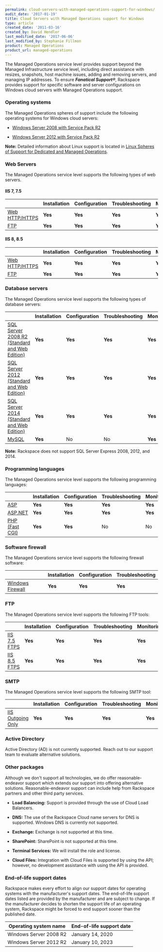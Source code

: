 ```yaml
---
permalink: cloud-servers-with-managed-operations-support-for-windows/
audit_date: '2017-01-19'
title: Cloud Servers with Managed Operations support for Windows
type: article
created_date: '2011-03-16'
created_by: David Hendler
last_modified_date: '2017-06-06'
last_modified_by: Stephanie Fillmon
product: Managed Operations
product_url: managed-operations
---
```


The Managed Operations service level provides support beyond the
Managed Infrastructure service level, including direct assistance
with resizes, snapshots, host machine issues, adding and removing
servers, and managing IP addresses. To ensure
***Fanatical Support&reg;***, Rackspace provides support for
specific software and server configurations on Windows cloud servers
with Managed Operations support.

### Operating systems

The Managed Operations spheres of support include the following
operating systems for Windows cloud servers:

- [Windows Server 2008 with Service Pack
 R2](http://technet.microsoft.com/library/dd349801)

- [Windows Server 2012 with Service Pack
 R2](http://technet.microsoft.com/en-US/windowsserver/hh534429)

**Note:** Detailed information about Linux support is located in [Linux Spheres of Support for Dedicated and Managed Operations](/how-to/linux-spheres-of-support-for-dedicated-and-managed-ops).

### Web Servers

The Managed Operations service level supports the following types of web servers.

#### IIS 7, 7.5

|    | **Installation** | **Configuration** | **Troubleshooting** | **Monitoring** | **Patching** |
| --- | --- | --- | --- | --- | --- |
| [Web HTTP/HTTPS](http://www.iis.net/) |**Yes** | **Yes** | **Yes** | **Yes** | **Yes** |
|[FTP](http://www.iis.net/) | **Yes** | **Yes** | **Yes** |**Yes** | **Yes** |

#### IIS 8, 8.5

|    | **Installation** | **Configuration** | **Troubleshooting** | **Monitoring** | **Patching** |
| --- | --- | --- | --- | --- | --- |
| [Web HTTP/HTTPS](http://www.iis.net/) |**Yes** | **Yes** | **Yes** | **Yes** | **Yes** |
| [FTP](http://www.iis.net/) | **Yes** | **Yes** | **Yes** |**Yes** | **Yes** |

### Database servers

The Managed Operations service level supports the following types of database servers:

|    | **Installation** | **Configuration** | **Troubleshooting** | **Monitoring** | **Patching** |
| --- | --- | --- | --- | --- | --- |
| [SQL Server 2008 R2 (Standard and Web Edition)](http://www.microsoft.com/en-us/server-cloud/products/sql-server/) |**Yes** | **Yes** | **Yes** | **Yes** | **Yes** |
| [SQL Server 2012 (Standard and Web Edition)](http://www.microsoft.com/en-us/server-cloud/products/sql-server/)| **Yes** |**Yes** | **Yes** | **Yes** | **Yes** |
| [SQL Server 2014 (Standard and Web Edition)](http://www.microsoft.com/en-us/server-cloud/products/sql-server/)| **Yes** | **Yes** | **Yes** | **Yes** | **Yes** |
| [MySQL](http://www.mysql.com/why-mysql/windows/) | **Yes** | No | No | **Yes** | No |

**Note:** Rackspace does not support SQL Server Express 2008, 2012, and 2014.

### Programming languages

The Managed Operations service level supports the following programming languages:

|    | **Installation** | **Configuration** | **Troubleshooting** | **Monitoring** | **Patching** |
| --- | --- | --- | --- | --- | --- |
| [ASP](https://msdn.microsoft.com/en-us/library/aa286483.aspx) |**Yes** | **Yes** | **Yes** | **Yes** | **Yes**|
| [ASP.NET](http://www.asp.net/) | **Yes** | **Yes** |**Yes** | **Yes** | **Yes** |
| [PHP (Fast CGI)](http://www.php.net/) | **Yes** | **Yes** | No | No | No |

### Software firewall

The Managed Operations service level supports the following firewall software:

|    | **Installation** | **Configuration** | **Troubleshooting** |
| --- | --- | --- | --- |
| [Windows Firewall](http://windows.microsoft.com/en-us/windows-8/windows-firewall-from-start-to-finish)| **Yes** | **Yes**| **Yes** |

### FTP

The Managed Operations service level supports the following FTP tools:

|    | **Installation** | **Configuration** | **Troubleshooting** | **Monitoring** | **Patching** |
| --- | --- | --- | --- | --- | --- |
| [IIS 7.5 FTPS](https://www.microsoft.com/en-us/download/details.aspx?id=14045) |**Yes** | **Yes** | **Yes** | **Yes** | **Yes** |
| [IIS 8.5 FTPS](https://technet.microsoft.com/en-us/library/hh831655.aspx)| **Yes** | **Yes** | **Yes** | **Yes** | **Yes** |

### SMTP

The Managed Operations service level supports the following SMTP tool:

|    | **Installation** | **Configuration** | **Troubleshooting** | **Monitoring** | **Patching** |
| --- | --- | --- | --- | --- | --- |
| [IIS Outgoing Only](http://www.iis.net/) |**Yes** | **Yes** | **Yes** | **Yes** | No |

### Active Directory

Active Directory (AD) is not currently supported. Reach out to our support team to evaluate alternative solutions.


### Other packages

Although we don't support all technologies, we do offer reasonable-endeavor
support which extends our support into offering alternative solutions.
Reasonable-endeavor support can include help from Rackspace partners and other
third party services.

-   **Load Balancing:** Support is provided through the use of Cloud
    Load Balancers.

-   **DNS:** The use of the Rackspace Cloud name servers for DNS
    is supported. Windows DNS is currently not supported.

-   **Exchange:** Exchange is not supported at this time.

-   **SharePoint:** SharePoint is not supported at this time.

-   **Terminal Services:** We will install the role and license.

-   **Cloud Files:** Integration with Cloud Files is supported by using the
    API; however, no development assistance with using the API is provided.

### End-of-life support dates

Rackspace makes every effort to align our support dates for operating
systems with the manufacturer's support dates. The end-of-life support
dates listed are provided by the manufacturer and are subject to change.
If the manufacturer decides to shorten the support life of an
operating system, Rackspace might be forced to end support sooner than the
published date.

| Operating system name | End-of-life support date |
| --------------------- | ------------------------ |
| Windows Server 2008 R2 | January 14, 2020 |
| Windows Server 2012 R2 | January 10, 2023 |
